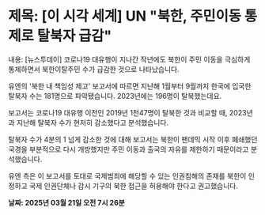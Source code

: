 # **제목: [이 시각 세계] UN "북한, 주민이동 통제로 탈북자 급감"**

  내용: [뉴스투데이] 코로나19 대유행이 지나간 작년에도 북한이 주민 이동을 극심하게 통제하면서 북한이탈주민 수가 급감한 것으로 나타났습니다. 

유엔의 '북한 내 책임성 제고' 보고서에 따르면 지난해 1월부터 9월까지 한국에 입국한 탈북자 수는 181명으로 파악됐습니다. 2023년에는 196명이 탈북했는데요. 

보고서는 코로나19 대유행 이전인 2019년 1천47명이 탈북한 것과 비교할 때, 2023년과 지난해 탈북자 수가 현저히 감소했다고 분석했습니다. 

탈북자 수가 4분의 1 넘게 감소한 것에 대해 보고서는 북한이 팬데믹 시작 이후 폐쇄했던 국경을 부분적으로 다시 개방했지만 주민 이동과 출국의 자유를 제한하기 때문이라고 분석했습니다. 

유엔 측은 이 보고서를 토대로 국제범죄에 해당할 수 있는 인권침해의 존재를 북한이 인정하고 국제 인권단체나 감시 기구의 북한 접근을 허용해야 한다고 권고했습니다.

  **날짜: 2025년 03월 21일 오전 7시 26분**